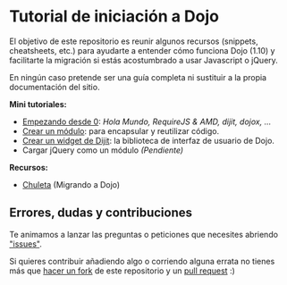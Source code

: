 # Tutorial de iniciación a Dojo
El objetivo de este repositorio es reunir algunos recursos (snippets, cheatsheets, etc.)
para ayudarte a entender cómo funciona Dojo (1.10)
y facilitarte la migración si estás acostumbrado a usar Javascript o jQuery.

En ningún caso pretende ser una guía completa ni sustituir a la propia documentación
del sitio.

**Mini tutoriales:**
* [Empezando desde 0](https://github.com/esri-es/iniciacion-a-dojo/tree/master/tutoriales/conceptos-clave): _Hola Mundo, RequireJS & AMD, dijit, dojox, ..._
* [Crear un módulo](https://github.com/esri-es/iniciacion-a-dojo/tree/master/tutoriales/declarar-un-modulo/): para encapsular y reutilizar código.
* [Crear un widget de Dijit](https://github.com/esri-es/iniciacion-a-dojo/tree/master/tutoriales/declarar-un-widget): la biblioteca de interfaz de usuario de Dojo.
* Cargar jQuery como un módulo _(Pendiente)_

**Recursos:**
* [Chuleta](https://github.com/esri-es/iniciacion-a-dojo/tree/master/recursos/cheatsheet) (Migrando a Dojo)

## Errores, dudas y contribuciones
Te animamos a lanzar las preguntas o peticiones que necesites abriendo ["issues"](https://github.com/esri-es/iniciacion-a-dojo/issues).

Si quieres contribuir añadiendo algo o corriendo alguna errata no tienes más que [hacer un fork](https://github.com/esri-es/iniciacion-a-dojo/fork) de este repositorio y un [pull request](https://github.com/esri-es/iniciacion-a-dojo/pulls) :)
